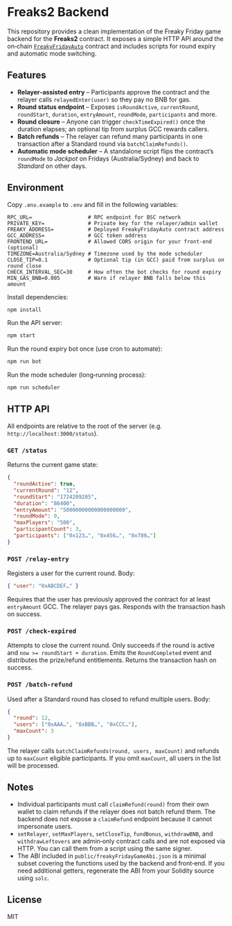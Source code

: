# Freaks2 Backend

This repository provides a clean implementation of the Freaky Friday game backend for the **Freaks2** contract.  It exposes a simple HTTP API around the on‑chain [`FreakyFridayAuto`](./contracts/FreakyFridayAuto.sol) contract and includes scripts for round expiry and automatic mode switching.

## Features

- **Relayer‑assisted entry** – Participants approve the contract and the relayer calls `relayedEnter(user)` so they pay no BNB for gas.
- **Round status endpoint** – Exposes `isRoundActive`, `currentRound`, `roundStart`, `duration`, `entryAmount`, `roundMode`, `participants` and more.
- **Round closure** – Anyone can trigger `checkTimeExpired()` once the duration elapses; an optional tip from surplus GCC rewards callers.
- **Batch refunds** – The relayer can refund many participants in one transaction after a Standard round via `batchClaimRefunds()`.
- **Automatic mode scheduler** – A standalone script flips the contract’s `roundMode` to *Jackpot* on Fridays (Australia/Sydney) and back to *Standard* on other days.

## Environment

Copy `.env.example` to `.env` and fill in the following variables:

```
RPC_URL=                  # RPC endpoint for BSC network
PRIVATE_KEY=              # Private key for the relayer/admin wallet
FREAKY_ADDRESS=           # Deployed FreakyFridayAuto contract address
GCC_ADDRESS=              # GCC token address
FRONTEND_URL=             # Allowed CORS origin for your front‑end (optional)
TIMEZONE=Australia/Sydney # Timezone used by the mode scheduler
CLOSE_TIP=0.1             # Optional tip (in GCC) paid from surplus on round close
CHECK_INTERVAL_SEC=30     # How often the bot checks for round expiry
MIN_GAS_BNB=0.005         # Warn if relayer BNB falls below this amount
```

Install dependencies:

```sh
npm install
```

Run the API server:

```sh
npm start
```

Run the round expiry bot once (use cron to automate):

```sh
npm run bot
```

Run the mode scheduler (long‑running process):

```sh
npm run scheduler
```

## HTTP API

All endpoints are relative to the root of the server (e.g. `http://localhost:3000/status`).

### `GET /status`

Returns the current game state:

```json
{
  "roundActive": true,
  "currentRound": "12",
  "roundStart": "1724209205",
  "duration": "86400",
  "entryAmount": "50000000000000000000",
  "roundMode": 0,
  "maxPlayers": "500",
  "participantCount": 3,
  "participants": ["0x123…", "0x456…", "0x789…"]
}
```

### `POST /relay-entry`

Registers a user for the current round.  Body:

```json
{ "user": "0xABCDEF…" }
```

Requires that the user has previously approved the contract for at least `entryAmount` GCC.  The relayer pays gas.  Responds with the transaction hash on success.

### `POST /check-expired`

Attempts to close the current round.  Only succeeds if the round is active and `now >= roundStart + duration`.  Emits the `RoundCompleted` event and distributes the prize/refund entitlements.  Returns the transaction hash on success.

### `POST /batch-refund`

Used after a Standard round has closed to refund multiple users.  Body:

```json
{
  "round": 12,
  "users": ["0xAAA…", "0xBBB…", "0xCCC…"],
  "maxCount": 3
}
```

The relayer calls `batchClaimRefunds(round, users, maxCount)` and refunds up to `maxCount` eligible participants.  If you omit `maxCount`, all users in the list will be processed.

## Notes

- Individual participants must call `claimRefund(round)` from their own wallet to claim refunds if the relayer does not batch refund them.  The backend does not expose a `claimRefund` endpoint because it cannot impersonate users.
- `setRelayer`, `setMaxPlayers`, `setCloseTip`, `fundBonus`, `withdrawBNB`, and `withdrawLeftovers` are admin‑only contract calls and are not exposed via HTTP.  You can call them from a script using the same signer.
- The ABI included in `public/freakyFridayGameAbi.json` is a minimal subset covering the functions used by the backend and front‑end.  If you need additional getters, regenerate the ABI from your Solidity source using `solc`.

## License

MIT